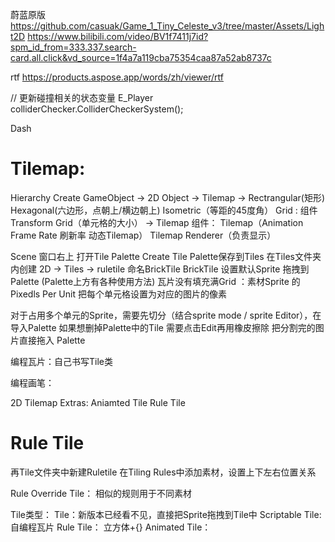 蔚蓝原版
https://github.com/casuak/Game_1_Tiny_Celeste_v3/tree/master/Assets/Light2D
https://www.bilibili.com/video/BV1f7411j7id?spm_id_from=333.337.search-card.all.click&vd_source=1f4a7a119cba75354caa87a52ab8737c

rtf
https://products.aspose.app/words/zh/viewer/rtf


// 更新碰撞相关的状态变量
E_Player
colliderChecker.ColliderCheckerSystem();


Dash

# Tilemap:
Hierarchy
Create GameObject -> 2D Object -> Tilemap -> 
Rectrangular(矩形)  Hexagonal(六边形，点朝上/横边朝上)  Isometric（等距的45度角）
Grid : 组件 Transform Grid（单元格的大小）
    -> Tilemap 组件： Tilemap（Animation Frame Rate 刷新率 动态Tilemap）   Tilemap Renderer（负责显示）


Scene 窗口右上 打开Tile Palette
Create Tile Palette保存到Tiles
在Tiles文件夹内创建 2D -> Tiles -> ruletile  命名BrickTile
BrickTile 设置默认Sprite 拖拽到Palette (Palette上方有各种使用方法)
瓦片没有填充满Grid ：素材Sprite 的Pixedls Per Unit 把每个单元格设置为对应的图片的像素

对于占用多个单元的Sprite，需要先切分（结合sprite mode / sprite Editor），在导入Palette
如果想删掉Palette中的Tile 需要点击Edit再用橡皮擦除
把分割完的图片直接拖入 Palette

编程瓦片：自己书写Tile类

编程画笔：

2D Tilemap Extras:
    Aniamted Tile
    Rule Tile

# Rule Tile
再Tile文件夹中新建Ruletile
在Tiling Rules中添加素材，设置上下左右位置关系

Rule Override Tile：
相似的规则用于不同素材

Tile类型：
    Tile：新版本已经看不见，直接把Sprite拖拽到Tile中
    Scriptable Tile:自编程瓦片
    Rule Tile： 立方体+{}
    Animated Tile：